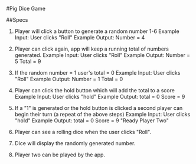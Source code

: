 #Pig Dice Game

##Specs

1. Player will click a button to generate a random number 1-6
    Example Input: User clicks "Roll"
    Example Output: Number = 4

2. Player can click again, app will keep a running total of numbers generated.
    Example Input: User clicks "Roll"
    Example Output: Number = 5 Total = 9

3. If the random number = 1 user's total = 0
    Example Input: User clicks "Roll"
    Example Output: Number = 1 Total = 0

4. Player can click the hold button which will add the total to a score
    Example Input: User clicks "hold"
    Example Output: total = 0 Score = 9

5. If a "1" is generated or the hold button is clicked a second player can begin their turn (a  repeat of the above steps)
    Example Input: User clicks "hold"
    Example Output: total = 0 Score = 9 "Ready Player Two"

6. Player can see a rolling dice when the user clicks "Roll".

7. Dice will display the randomly generated number.

8. Player two can be played by the app.
